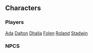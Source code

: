 <!-- TITLE: Ulpha -->
<!-- SUBTITLE: The land of mud and no bells. -->

## Characters
### Players
[Ada](dnd/characters/ada)
[Dalton](dnd/characters/dalton)
[Dhalia](dnd/characters/dhalia)
[Folen](dnd/characters/folen)
[Roland](dnd/characters/roland)
[Stadwin](dnd/characters/stadwin)

### NPCS